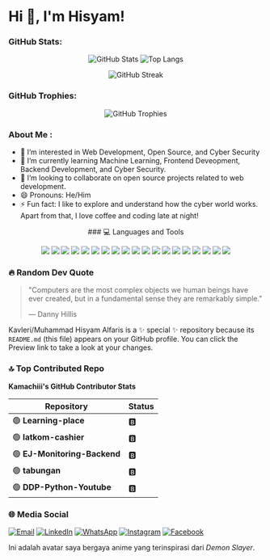 # Hi 👋, I'm Hisyam!

### GitHub Stats:
<p align="center">
   <img src="https://github-readme-stats.vercel.app/api?username=Kavleri&show_icons=true&theme=dark" alt="GitHub Stats" />
   <img src="https://github-readme-stats.vercel.app/api/top-langs/?username=Kavleri&layout=compact&theme=dark" alt="Top Langs" />
</p>

<p align="center">
   <img src="https://github-readme-streak-stats.herokuapp.com/?user=Kavleri&theme=dark" alt="GitHub Streak" />
</p>

### GitHub Trophies:
<p align="center">
   <img src="https://github-profile-trophy.vercel.app/?username=Kavleri&theme=darkhub&row=1&column=6" alt="GitHub Trophies" />
</p>

### About Me :
- 👀 I’m interested in Web Development, Open Source, and Cyber Security
- 🌱 I’m currently learning Machine Learning, Frontend Deveopment, Backend Development, and Cyber Security.
- 💞️ I’m looking to collaborate on open source projects related to web development.
- 😄 Pronouns: He/Him
- ⚡ Fun fact: I like to explore and understand how the cyber world works. Apart from that, I love coffee and coding late at night!
<p align="center">
 ### 💻 Languages and Tools
</p>
<p align="center">
   <img src="https://img.shields.io/badge/html5-%23E34F26.svg?style=for-the-badge&logo=html5&logoColor=white"/>
   <img src="https://img.shields.io/badge/css3-%231572B6.svg?style=for-the-badge&logo=css3&logoColor=white"/>
   <img src="https://img.shields.io/badge/javascript-%23323330.svg?style=for-the-badge&logo=javascript&logoColor=%23F7DF1E"/>
   <img src="https://img.shields.io/badge/node.js-%2343853D.svg?style=for-the-badge&logo=node.js&logoColor=white"/>
   <img src="https://img.shields.io/badge/react-%2320232a.svg?style=for-the-badge&logo=react&logoColor=%2361DAFB"/>
   <img src="https://img.shields.io/badge/python-%2314354C.svg?style=for-the-badge&logo=python&logoColor=white"/>
   <img src="https://img.shields.io/badge/java-%23ED8B00.svg?style=for-the-badge&logo=java&logoColor=white"/>
   <img src="https://img.shields.io/badge/c++-%2300599C.svg?style=for-the-badge&logo=c%2B%2B&logoColor=white)"/>
   <img src="https://img.shields.io/badge/javascript-%23323330.svg?style=for-the-badge&logo=javascript&logoColor=%23F7DF1E"/>
   <img src="https://img.shields.io/badge/typescript-%23007ACC.svg?style=for-the-badge&logo=typescript&logoColor=white"/>
   <img src="https://img.shields.io/badge/ruby-%23CC342D.svg?style=for-the-badge&logo=ruby&logoColor=white"/>
   <img src="https://img.shields.io/badge/go-%2300ADD8.svg?style=for-the-badge&logo=go&logoColor=white"/>
   <img src="https://img.shields.io/badge/rust-%23000000.svg?style=for-the-badge&logo=rust&logoColor=white"/>
   <img src="https://img.shields.io/badge/php-%23777BB4.svg?style=for-the-badge&logo=php&logoColor=white"/>
   <img src="https://img.shields.io/badge/swift-%23FA7343.svg?style=for-the-badge&logo=swift&logoColor=white"/>
   <img src="https://img.shields.io/badge/kotlin-%230095D5.svg?style=for-the-badge&logo=kotlin&logoColor=white"/>
   <img src="https://img.shields.io/badge/html5-%23E34F26.svg?style=for-the-badge&logo=html5&logoColor=white"/>
   <img src="https://img.shields.io/badge/css3-%231572B6.svg?style=for-the-badge&logo=css3&logoColor=white"/>
   <img src="https://img.shields.io/badge/r-%23276DC3.svg?style=for-the-badge&logo=r&logoColor=white"/>

</p>

### 🔥 Random Dev Quote
> "Computers are the most complex objects we human beings have ever created, but in a fundamental sense they are remarkably simple."
>
> — Danny Hillis


Kavleri/Muhammad Hisyam Alfaris is a ✨ special ✨ repository because its `README.md` (this file) appears on your GitHub profile.
You can click the Preview link to take a look at your changes.

### 🔝 Top Contributed Repo

**Kamachiii's GitHub Contributor Stats**

| Repository       | Status |
|------------------|--------|
| 🟢 **Learning-place**     | 🅱️ |
| 🟢 **latkom-cashier**     | 🅱️ |
| 🟢 **EJ-Monitoring-Backend** | 🅱️ |
| 🟢 **tabungan**           | 🅱️ |
| 🟢 **DDP-Python-Youtube** | 🅱️ |

### 🌐 Media Social

[![Email](https://img.shields.io/badge/Email-emailsaya%40gmail.com-blue?logo=gmail&logoColor=white)](mailto:muhammadhisyamalfaris2085@gmail.com)
[![LinkedIn](https://img.shields.io/badge/LinkedIn-Connect-blue?logo=linkedin&style=flat)](https://www.linkedin.com/in/muhammad-hisyam-alfaris-529465332?)
[![WhatsApp](https://img.shields.io/badge/Whatsapp-30302f?style=flat&logo=whatsapp)](https://wa.me/6285691753134)
[![Instagram](https://img.shields.io/badge/-Instagram-C13584?style=flat-square&labelColor=C13584&logo=instagram&logoColor=white&link=https://www.instagram.com/eduardopiresbr)](https://www.instagram.com/drag_his/profilecard)
[![Facebook](https://img.shields.io/badge/Facebook-blue?logo=facebook)](https://www.facebook.com/Ris_Syam)


Ini adalah avatar saya bergaya anime yang terinspirasi dari *Demon Slayer*.

